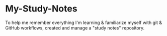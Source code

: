 # My-Study-Notes
 To help me remember everything I'm learning &amp; familiarize myself with git &amp; GitHub workflows, created and manage a "study notes" repository.
